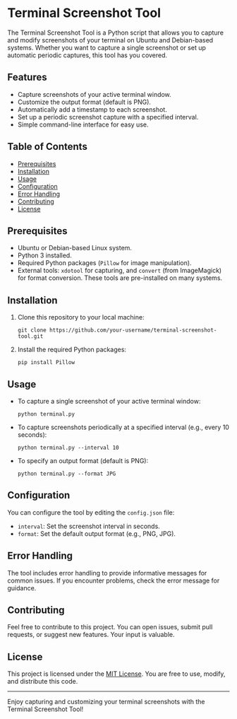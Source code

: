 # Terminal Screenshot Tool

The Terminal Screenshot Tool is a Python script that allows you to capture and modify screenshots of your terminal on Ubuntu and Debian-based systems. Whether you want to capture a single screenshot or set up automatic periodic captures, this tool has you covered.

## Features

- Capture screenshots of your active terminal window.
- Customize the output format (default is PNG).
- Automatically add a timestamp to each screenshot.
- Set up a periodic screenshot capture with a specified interval.
- Simple command-line interface for easy use.

## Table of Contents

- [Prerequisites](#prerequisites)
- [Installation](#installation)
- [Usage](#usage)
- [Configuration](#configuration)
- [Error Handling](#error-handling)
- [Contributing](#contributing)
- [License](#license)

## Prerequisites

- Ubuntu or Debian-based Linux system.
- Python 3 installed.
- Required Python packages (`Pillow` for image manipulation).
- External tools: `xdotool` for capturing, and `convert` (from ImageMagick) for format conversion. These tools are pre-installed on many systems.

## Installation

1. Clone this repository to your local machine:

    ```shell
    git clone https://github.com/your-username/terminal-screenshot-tool.git
    ```

2. Install the required Python packages:

    ```shell
    pip install Pillow
    ```

## Usage

- To capture a single screenshot of your active terminal window:

    ```shell
    python terminal.py
    ```

- To capture screenshots periodically at a specified interval (e.g., every 10 seconds):

    ```shell
    python terminal.py --interval 10
    ```

- To specify an output format (default is PNG):

    ```shell
    python terminal.py --format JPG
    ```

## Configuration

You can configure the tool by editing the `config.json` file:

- `interval`: Set the screenshot interval in seconds.
- `format`: Set the default output format (e.g., PNG, JPG).

## Error Handling

The tool includes error handling to provide informative messages for common issues. If you encounter problems, check the error message for guidance.

## Contributing

Feel free to contribute to this project. You can open issues, submit pull requests, or suggest new features. Your input is valuable.

## License

This project is licensed under the [MIT License](LICENSE). You are free to use, modify, and distribute this code.

---

Enjoy capturing and customizing your terminal screenshots with the Terminal Screenshot Tool!

